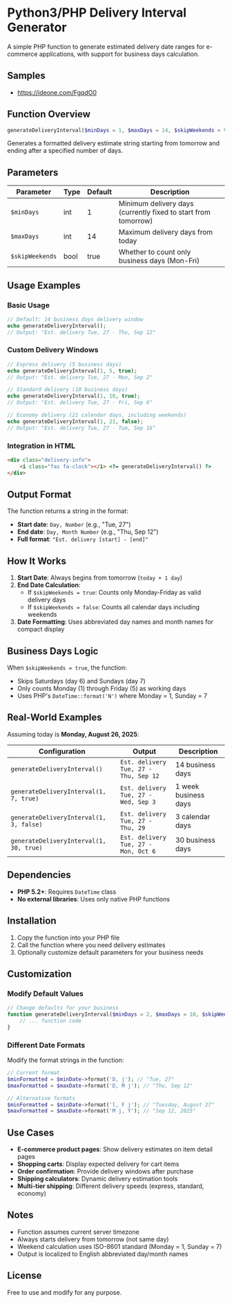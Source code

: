 # Python3/PHP Delivery Interval Generator

A simple PHP function to generate estimated delivery date ranges for e-commerce applications, with support for business days calculation.

## Samples

- https://ideone.com/FgqdO0

## Function Overview

```php
generateDeliveryInterval($minDays = 1, $maxDays = 14, $skipWeekends = true)
```

Generates a formatted delivery estimate string starting from tomorrow and ending after a specified number of days.

## Parameters

| Parameter | Type | Default | Description |
|-----------|------|---------|-------------|
| `$minDays` | int | 1 | Minimum delivery days (currently fixed to start from tomorrow) |
| `$maxDays` | int | 14 | Maximum delivery days from today |
| `$skipWeekends` | bool | true | Whether to count only business days (Mon-Fri) |

## Usage Examples

### Basic Usage
```php
// Default: 14 business days delivery window
echo generateDeliveryInterval();
// Output: "Est. delivery Tue, 27 - Thu, Sep 12"
```

### Custom Delivery Windows
```php
// Express delivery (5 business days)
echo generateDeliveryInterval(1, 5, true);
// Output: "Est. delivery Tue, 27 - Mon, Sep 2"

// Standard delivery (10 business days)
echo generateDeliveryInterval(1, 10, true);
// Output: "Est. delivery Tue, 27 - Fri, Sep 6"

// Economy delivery (21 calendar days, including weekends)
echo generateDeliveryInterval(1, 21, false);
// Output: "Est. delivery Tue, 27 - Tue, Sep 16"
```

### Integration in HTML
```html
<div class="delivery-info">
    <i class="fas fa-clock"></i> <?= generateDeliveryInterval() ?>
</div>
```

## Output Format

The function returns a string in the format:
- **Start date**: `Day, Number` (e.g., "Tue, 27")
- **End date**: `Day, Month Number` (e.g., "Thu, Sep 12")
- **Full format**: `"Est. delivery [start] - [end]"`

## How It Works

1. **Start Date**: Always begins from tomorrow (`today + 1 day`)
2. **End Date Calculation**:
   - If `$skipWeekends = true`: Counts only Monday-Friday as valid delivery days
   - If `$skipWeekends = false`: Counts all calendar days including weekends
3. **Date Formatting**: Uses abbreviated day names and month names for compact display

## Business Days Logic

When `$skipWeekends = true`, the function:
- Skips Saturdays (day 6) and Sundays (day 7)
- Only counts Monday (1) through Friday (5) as working days
- Uses PHP's `DateTime::format('N')` where Monday = 1, Sunday = 7

## Real-World Examples

Assuming today is **Monday, August 26, 2025**:

| Configuration | Output | Description |
|---------------|--------|-------------|
| `generateDeliveryInterval()` | `Est. delivery Tue, 27 - Thu, Sep 12` | 14 business days |
| `generateDeliveryInterval(1, 7, true)` | `Est. delivery Tue, 27 - Wed, Sep 3` | 1 week business days |
| `generateDeliveryInterval(1, 3, false)` | `Est. delivery Tue, 27 - Thu, 29` | 3 calendar days |
| `generateDeliveryInterval(1, 30, true)` | `Est. delivery Tue, 27 - Mon, Oct 6` | 30 business days |

## Dependencies

- **PHP 5.2+**: Requires `DateTime` class
- **No external libraries**: Uses only native PHP functions

## Installation

1. Copy the function into your PHP file
2. Call the function where you need delivery estimates
3. Optionally customize default parameters for your business needs

## Customization

### Modify Default Values
```php
// Change defaults for your business
function generateDeliveryInterval($minDays = 2, $maxDays = 10, $skipWeekends = false) {
    // ... function code
}
```

### Different Date Formats
Modify the format strings in the function:
```php
// Current format
$minFormatted = $minDate->format('D, j'); // "Tue, 27"
$maxFormatted = $maxDate->format('D, M j'); // "Thu, Sep 12"

// Alternative formats
$minFormatted = $minDate->format('l, F j'); // "Tuesday, August 27"
$maxFormatted = $maxDate->format('M j, Y'); // "Sep 12, 2025"
```

## Use Cases

- **E-commerce product pages**: Show delivery estimates on item detail pages
- **Shopping carts**: Display expected delivery for cart items  
- **Order confirmation**: Provide delivery windows after purchase
- **Shipping calculators**: Dynamic delivery estimation tools
- **Multi-tier shipping**: Different delivery speeds (express, standard, economy)

## Notes

- Function assumes current server timezone
- Always starts delivery from tomorrow (not same day)
- Weekend calculation uses ISO-8601 standard (Monday = 1, Sunday = 7)
- Output is localized to English abbreviated day/month names

## License

Free to use and modify for any purpose.
